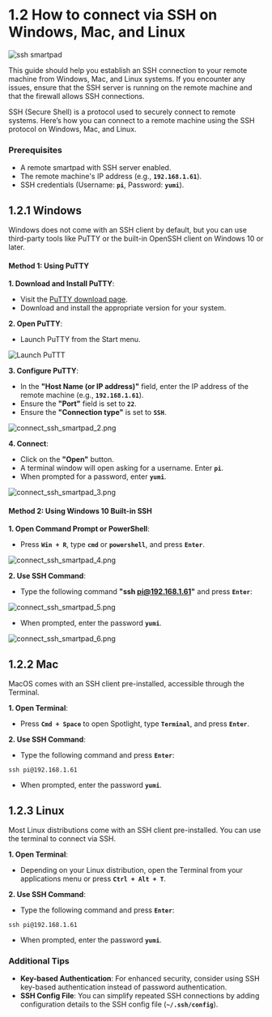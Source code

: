 

# 1.2 How to connect via SSH on Windows, Mac, and Linux

![ssh smartpad](/img/KlipperSmartPad/Connect_ssh/smartpad_ssh.png)

This guide should help you establish an SSH connection to your remote machine from Windows, Mac, and Linux systems. If you encounter any issues, ensure that the SSH server is running on the remote machine and that the firewall allows SSH connections.

SSH (Secure Shell) is a protocol used to securely connect to remote systems. Here’s how you can connect to a remote machine using the SSH protocol on Windows, Mac, and Linux.

### Prerequisites
- A remote smartpad with SSH server enabled.
- The remote machine's IP address (e.g., **`192.168.1.61`**).
- SSH credentials (Username: **`pi`**, Password: **`yumi`**).

## 1.2.1 Windows
Windows does not come with an SSH client by default, but you can use third-party tools like PuTTY or the built-in OpenSSH client on Windows 10 or later.

#### Method 1: Using PuTTY

**1. Download and Install PuTTY**:

- Visit the [PuTTY download page](https://www.chiark.greenend.org.uk/~sgtatham/putty/latest.html).
- Download and install the appropriate version for your system.

**2. Open PuTTY**:

- Launch PuTTY from the Start menu.

![Launch PuTTT](/img/KlipperSmartPad/Connect_ssh/connect_ssh_smartpad_1.png)

**3. Configure PuTTY**:

- In the **"Host Name (or IP address)"** field, enter the IP address of the remote machine (e.g., **`192.168.1.61`**).
- Ensure the **"Port"** field is set to **`22`**.
- Ensure the **"Connection type"** is set to **`SSH`**.

![connect_ssh_smartpad_2.png](/img/KlipperSmartPad/Connect_ssh/connect_ssh_smartpad_2.png)

**4. Connect**:

- Click on the **"Open"** button.
- A terminal window will open asking for a username. Enter **`pi`**.
- When prompted for a password, enter **`yumi`**.

![connect_ssh_smartpad_3.png](/img/KlipperSmartPad/Connect_ssh/connect_ssh_smartpad_3.png)

#### Method 2: Using Windows 10 Built-in SSH

**1. Open Command Prompt or PowerShell**:

- Press **`Win + R`**, type **`cmd`** or **`powershell`**, and press **`Enter`**.

![connect_ssh_smartpad_4.png](/img/KlipperSmartPad/Connect_ssh/connect_ssh_smartpad_4.png)

**2. Use SSH Command**:

- Type the following command **"ssh pi@192.168.1.61"** and press **`Enter`**:

![connect_ssh_smartpad_5.png](/img/KlipperSmartPad/Connect_ssh/connect_ssh_smartpad_5.png)

- When prompted, enter the password **`yumi`**.

![connect_ssh_smartpad_6.png](/img/KlipperSmartPad/Connect_ssh/connect_ssh_smartpad_6.png)

## 1.2.2 Mac
MacOS comes with an SSH client pre-installed, accessible through the Terminal.

**1. Open Terminal**:

- Press **`Cmd + Space`** to open Spotlight, type **`Terminal`**, and press **`Enter`**.

**2. Use SSH Command**:

- Type the following command and press **`Enter`**:
```
ssh pi@192.168.1.61
```
- When prompted, enter the password **`yumi`**.

## 1.2.3 Linux
Most Linux distributions come with an SSH client pre-installed. You can use the terminal to connect via SSH.

**1. Open Terminal**:

- Depending on your Linux distribution, open the Terminal from your applications menu or press **`Ctrl + Alt + T`**.

**2. Use SSH Command**:

- Type the following command and press **`Enter`**:
```
ssh pi@192.168.1.61
```
- When prompted, enter the password **`yumi`**.

### Additional Tips

- **Key-based Authentication**: For enhanced security, consider using SSH key-based authentication instead of password authentication.
- **SSH Config File**: You can simplify repeated SSH connections by adding configuration details to the SSH config file (**`~/.ssh/config`**).

